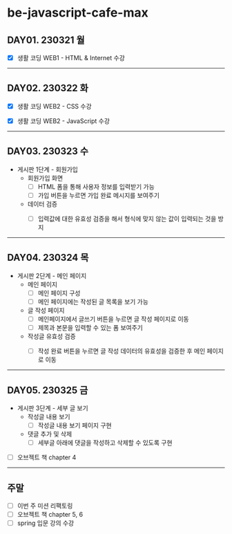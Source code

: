 # be-javascript-cafe-max

## DAY01. 230321 월

- [x] 생활 코딩 WEB1 - HTML & Internet 수강


---
## DAY02. 230322 화

- [x] 생활 코딩 WEB2 - CSS 수강
- [x] 생활 코딩 WEB2 - JavaScript 수강


---
## DAY03. 230323 수

- 게시판 1단계 - 회원가입
  - 회원가입 화면
    - [ ] HTML 폼을 통해 사용자 정보를 입력받기 가능
    - [ ] 가입 버튼을 누르면 가입 완료 메시지를 보여주기
  - 데이터 검증
    - [ ] 입력값에 대한 유효성 검증을 해서 형식에 맞지 않는 값이 입력되는 것을 방지


---
## DAY04. 230324 목

- 게시판 2단계 - 메인 페이지
  - 메인 페이지
    - [ ] 메인 페이지 구성
    - [ ] 메인 페이지에는 작성된 글 목록을 보기 가능
  - 글 작성 페이지
    - [ ] 메인페이지에서 글쓰기 버튼을 누르면 글 작성 페이지로 이동
    - [ ] 제목과 본문을 입력할 수 있는 폼 보여주기
  - 작성글 유효성 검증
    - [ ] 작성 완료 버튼을 누르면 글 작성 데이터의 유효성을 검증한 후 메인 페이지로 이동


---
## DAY05. 230325 금

- 게시판 3단계 - 세부 글 보기
  - 작성글 내용 보기
    - [ ] 작성글 내용 보기 페이지 구현
  - 댓글 추가 및 삭제
    - [ ] 세부글 아래에 댓글을 작성하고 삭제할 수 있도록 구현

- [ ] 오브젝트 책 chapter 4


---
## 주말

- [ ] 이번 주 미션 리팩토링
- [ ] 오브젝트 책 chapter 5, 6
- [ ] spring 입문 강의 수강